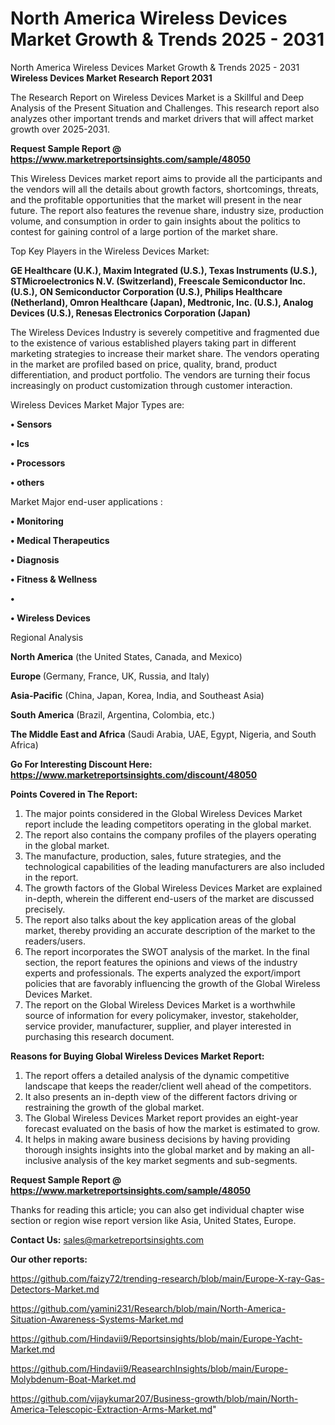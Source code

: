 # North America Wireless Devices Market Growth & Trends 2025 - 2031
North America Wireless Devices Market Growth & Trends 2025 - 2031
<strong>Wireless Devices Market Research Report 2031</strong>

The Research Report on Wireless Devices Market is a Skillful and Deep Analysis of the Present Situation and Challenges. This research report also analyzes other important trends and market drivers that will affect market growth over 2025-2031.

<strong>Request Sample Report @ <a href=https://www.marketreportsinsights.com/sample/48050>https://www.marketreportsinsights.com/sample/48050</a></strong>

This Wireless Devices market report aims to provide all the participants and the vendors will all the details about growth factors, shortcomings, threats, and the profitable opportunities that the market will present in the near future. The report also features the revenue share, industry size, production volume, and consumption in order to gain insights about the politics to contest for gaining control of a large portion of the market share.

Top Key Players in the Wireless Devices Market:

<strong>GE Healthcare (U.K.), Maxim Integrated (U.S.), Texas Instruments (U.S.), STMicroelectronics N.V. (Switzerland), Freescale Semiconductor Inc. (U.S.), ON Semiconductor Corporation (U.S.), Philips Healthcare (Netherland), Omron Healthcare (Japan), Medtronic, Inc. (U.S.), Analog Devices (U.S.), Renesas Electronics Corporation (Japan)</strong>

The Wireless Devices Industry is severely competitive and fragmented due to the existence of various established players taking part in different marketing strategies to increase their market share. The vendors operating in the market are profiled based on price, quality, brand, product differentiation, and product portfolio. The vendors are turning their focus increasingly on product customization through customer interaction.

Wireless Devices Market Major Types are:

<strong>•  Sensors

•  Ics

•  Processors

•  others</strong>

Market Major end-user applications :

<strong>•  Monitoring

•  Medical Therapeutics

•  Diagnosis

•  Fitness & Wellness

•  

•  Wireless Devices</strong>

Regional Analysis

</u><strong><b>North America</b></strong> (the United States, Canada, and Mexico)

<strong><b>Europe </b></strong>(Germany, France, UK, Russia, and Italy)

<strong><b>Asia-Pacific</b></strong> (China, Japan, Korea, India, and Southeast Asia)

<strong><b>South America</b></strong> (Brazil, Argentina, Colombia, etc.)

<strong><b>The Middle East and Africa</b></strong> (Saudi Arabia, UAE, Egypt, Nigeria, and South Africa)

<strong>Go For Interesting Discount Here: <a href=https://www.marketreportsinsights.com/discount/48050>https://www.marketreportsinsights.com/discount/48050</a></strong>

<strong>Points Covered in The Report:</strong>
<ol>
  <li>The major points considered in the Global Wireless Devices Market report include the leading competitors operating in the global market.</li>
  <li>The report also contains the company profiles of the players operating in the global market.</li>
  <li>The manufacture, production, sales, future strategies, and the technological capabilities of the leading manufacturers are also included in the report.</li>
  <li>The growth factors of the Global Wireless Devices Market are explained in-depth, wherein the different end-users of the market are discussed precisely.</li>
  <li>The report also talks about the key application areas of the global market, thereby providing an accurate description of the market to the readers/users.</li>
  <li>The report incorporates the SWOT analysis of the market. In the final section, the report features the opinions and views of the industry experts and professionals. The experts analyzed the export/import policies that are favorably influencing the growth of the Global Wireless Devices Market.</li>
  <li>The report on the Global Wireless Devices Market is a worthwhile source of information for every policymaker, investor, stakeholder, service provider, manufacturer, supplier, and player interested in purchasing this research document.</li>
</ol>
<strong>Reasons for Buying Global Wireless Devices Market Report:</strong>

<ol>
  <li>The report offers a detailed analysis of the dynamic competitive landscape that keeps the reader/client well ahead of the competitors.</li>
  <li>It also presents an in-depth view of the different factors driving or restraining the growth of the global market.</li>
  <li>The Global Wireless Devices Market report provides an eight-year forecast evaluated on the basis of how the market is estimated to grow.</li>
  <li>It helps in making aware business decisions by having providing thorough insights insights into the global market and by making an all-inclusive analysis of the key market segments and sub-segments.</li>
</ol>
<strong>Request Sample Report @ <a href=https://www.marketreportsinsights.com/sample/48050>https://www.marketreportsinsights.com/sample/48050</a></strong>


Thanks for reading this article; you can also get individual chapter wise section or region wise report version like Asia, United States, Europe.

<strong>Contact Us:</strong>
sales@marketreportsinsights.com

<strong>Our other reports:</strong>

<a href=https://github.com/faizy72/trending-research/blob/main/Europe-X-ray-Gas-Detectors-Market.md>https://github.com/faizy72/trending-research/blob/main/Europe-X-ray-Gas-Detectors-Market.md</a>

<a href=https://github.com/yamini231/Research/blob/main/North-America-Situation-Awareness-Systems-Market.md>https://github.com/yamini231/Research/blob/main/North-America-Situation-Awareness-Systems-Market.md</a>

<a href=https://github.com/Hindavii9/Reportsinsights/blob/main/Europe-Yacht-Market.md>https://github.com/Hindavii9/Reportsinsights/blob/main/Europe-Yacht-Market.md</a>

<a href=https://github.com/Hindavii9/ReasearchInsights/blob/main/Europe-Molybdenum-Boat-Market.md>https://github.com/Hindavii9/ReasearchInsights/blob/main/Europe-Molybdenum-Boat-Market.md</a>

<a href=https://github.com/vijaykumar207/Business-growth/blob/main/North-America-Telescopic-Extraction-Arms-Market.md>https://github.com/vijaykumar207/Business-growth/blob/main/North-America-Telescopic-Extraction-Arms-Market.md</a>"
